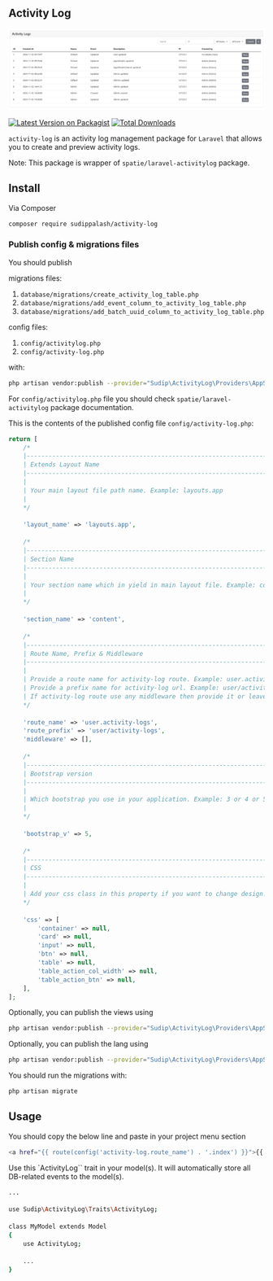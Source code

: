 ## Activity Log

![alt text](https://github.com/sudippalash/activity-log/blob/main/img.jpg?raw=true)


[![Latest Version on Packagist][ico-version]][link-packagist]
[![Total Downloads][ico-downloads]][link-downloads]


`activity-log` is an activity log management package for `Laravel` that allows you to create and preview activity logs.

Note: This package is wrapper of `spatie/laravel-activitylog` package.

## Install

Via Composer

```bash
composer require sudippalash/activity-log
```

### Publish config & migrations files


You should publish 

migrations files:
1. `database/migrations/create_activity_log_table.php`
2. `database/migrations/add_event_column_to_activity_log_table.php`
2. `database/migrations/add_batch_uuid_column_to_activity_log_table.php`

config files:
1. `config/activitylog.php`
2. `config/activity-log.php` 

with:

```bash
php artisan vendor:publish --provider="Sudip\ActivityLog\Providers\AppServiceProvider" --tag=required
```

For `config/activitylog.php` file you should check `spatie/laravel-activitylog` package documentation.

This is the contents of the published config file `config/activity-log.php`:

```php
return [
    /*
    |--------------------------------------------------------------------------
    | Extends Layout Name
    |--------------------------------------------------------------------------
    |
    | Your main layout file path name. Example: layouts.app
    | 
    */

    'layout_name' => 'layouts.app',
    
    /*
    |--------------------------------------------------------------------------
    | Section Name
    |--------------------------------------------------------------------------
    |
    | Your section name which in yield in main layout file. Example: content
    | 
    */

    'section_name' => 'content',

    /*
    |--------------------------------------------------------------------------
    | Route Name, Prefix & Middleware
    |--------------------------------------------------------------------------
    |
    | Provide a route name for activity-log route. Example: user.activity-logs
    | Provide a prefix name for activity-log url. Example: user/activity-logs
    | If activity-log route use any middleware then provide it or leave empty array. Example: ['auth'] 
    */

    'route_name' => 'user.activity-logs',
    'route_prefix' => 'user/activity-logs',
    'middleware' => [],

    /*
    |--------------------------------------------------------------------------
    | Bootstrap version
    |--------------------------------------------------------------------------
    |
    | Which bootstrap you use in your application. Example: 3 or 4 or 5
    | 
    */

    'bootstrap_v' => 5,

    /*
    |--------------------------------------------------------------------------
    | CSS
    |--------------------------------------------------------------------------
    |
    | Add your css class in this property if you want to change design. 
    */

    'css' => [
        'container' => null,
        'card' => null,
        'input' => null,
        'btn' => null,
        'table' => null,
        'table_action_col_width' => null,
        'table_action_btn' => null,
    ],
];
```

Optionally, you can publish the views using

```bash
php artisan vendor:publish --provider="Sudip\ActivityLog\Providers\AppServiceProvider" --tag=views
```

Optionally, you can publish the lang using

```bash
php artisan vendor:publish --provider="Sudip\ActivityLog\Providers\AppServiceProvider" --tag=lang
```

You should run the migrations with:

```bash
php artisan migrate
```

## Usage

You should copy the below line and paste in your project menu section

```bash
<a href="{{ route(config('activity-log.route_name') . '.index') }}">{{ __('activity-log::sp_activity_log.activity_logs') }}</a>
```

Use this `ActivityLog`` trait in your model(s). It will automatically store all DB-related events to the model(s).

```bash
...

use Sudip\ActivityLog\Traits\ActivityLog;

class MyModel extends Model
{
    use ActivityLog;

    ...
}
```

[ico-version]: https://img.shields.io/packagist/v/sudippalash/activity-log?style=flat-square
[ico-downloads]: https://img.shields.io/packagist/dt/sudippalash/activity-log?style=flat-square
[link-packagist]: https://packagist.org/packages/sudippalash/activity-log
[link-downloads]: https://packagist.org/packages/sudippalash/activity-log
[link-author]: https://github.com/sudippalash
